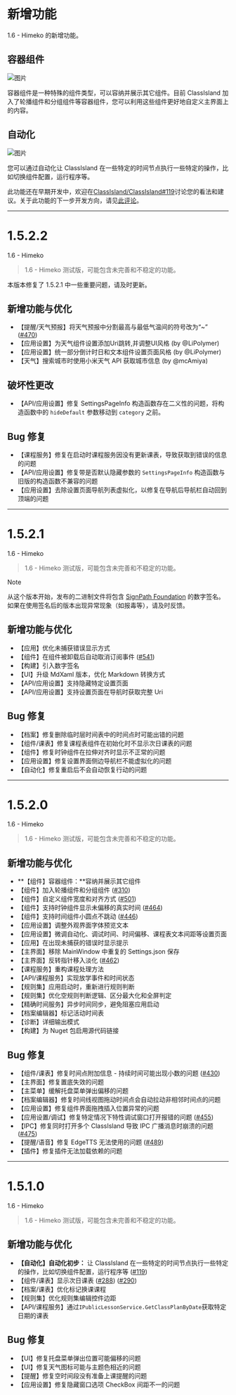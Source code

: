 # 新增功能

1.6 - Himeko 的新增功能。

## 容器组件

![图片](https://github.com/user-attachments/assets/1cd29caf-dacf-436e-baa7-00fda187f004)

容器组件是一种特殊的组件类型，可以容纳并展示其它组件。目前 ClassIsland 加入了轮播组件和分组组件等容器组件，您可以利用这些组件更好地自定义主界面上的内容。

## 自动化

![图片](https://github.com/user-attachments/assets/8678ead7-a468-4f53-8677-e3c038d805a7)

您可以通过自动化让 ClassIsland 在一些特定的时间节点执行一些特定的操作，比如切换组件配置，运行程序等。

此功能还在早期开发中，欢迎在[ClassIsland/ClassIsland#119](https://github.com/ClassIsland/ClassIsland/issues/119)讨论您的看法和建议。关于此功能的下一步开发方向，请见[此评论](https://github.com/ClassIsland/ClassIsland/issues/119#issuecomment-2408577363)。

***

# 1.5.2.2

1.6 - Himeko

> 1.6 - Himeko 测试版，可能包含未完善和不稳定的功能。

本版本修复了 1.5.2.1 中一些重要问题，请及时更新。

## 新增功能与优化

- 【提醒/天气预报】将天气预报中分割最高与最低气温间的符号改为“~” ([#470](https://github.com/ClassIsland/ClassIsland/issues/470))
- 【应用设置】为天气组件设置添加Uri跳转,并调整UI风格 (by @LiPolymer)
- 【应用设置】统一部分倒计时日和文本组件设置页面风格 (by @LiPolymer)
- 【天气】搜索城市时使用小米天气 API 获取城市信息 (by @mcAmiya)

## 破坏性更改

- 【API/应用设置】修复 SettingsPageInfo 构造函数存在二义性的问题，将构造函数中的 `hideDefault` 参数移动到 `category` 之前。

## Bug 修复

- 【课程服务】修复在启动时课程服务因没有更新课表，导致获取到错误的信息的问题
- 【API/应用设置】修复带是否默认隐藏参数的 `SettingsPageInfo` 构造函数与旧版的构造函数不兼容的问题
- 【应用设置】去除设置页面导航列表虚拟化，以修复在导航后导航栏自动回到顶端的问题

***

# 1.5.2.1

1.6 - Himeko

> 1.6 - Himeko 测试版，可能包含未完善和不稳定的功能。

> [!note]
> 从这个版本开始，发布的二进制文件将包含 [SignPath Foundation](https://signpath.org/) 的数字签名。如果在使用签名后的版本出现异常现象（如报毒等），请及时反馈。

## 新增功能与优化

- 【应用】优化未捕获错误显示方式
- 【组件】在组件被卸载后自动取消订阅事件 ([#541](https://github.com/ClassIsland/ClassIsland/issues/541))
- 【构建】引入数字签名
- 【UI】升级 MdXaml 版本，优化 Markdown 转换方式
- 【API/应用设置】支持隐藏特定设置页面
- 【API/应用设置】支持设置页面在导航时获取完整 Uri


## Bug 修复

- 【档案】修复删除临时层时间表中的时间点时可能出错的问题
- 【组件/课表】修复课程表组件在初始化时不显示次日课表的问题
- 【组件】修复时钟组件在拉伸对齐时显示不正常的问题
- 【应用设置】修复设置界面侧边导航栏不能虚拟化的问题
- 【自动化】修复重启后不会自动恢复行动的问题

***


# 1.5.2.0

1.6 - Himeko

> 1.6 - Himeko 测试版，可能包含未完善和不稳定的功能。

## 新增功能与优化

- **【组件】容器组件：**容纳并展示其它组件
- 【组件】加入轮播组件和分组组件 ([#310](https://github.com/ClassIsland/ClassIsland/issues/310))
- 【组件】自定义组件宽度和对齐方式 ([#501](https://github.com/ClassIsland/ClassIsland/issues/501))
- 【组件】支持时钟组件显示未偏移的真实时间 ([#464](https://github.com/ClassIsland/ClassIsland/issues/464))
- 【组件】支持时间组件小圆点不跳动 ([#446](https://github.com/ClassIsland/ClassIsland/issues/446))
- 【应用设置】调整外观界面字体预览文本
- 【应用设置】微调自动化、调试时间、时间偏移、课程表文本间距等设置页面
- 【应用】在出现未捕获的错误时显示提示
- 【主界面】移除 MainWindow 中重复的 Settings.json 保存
- 【主界面】反转指针移入淡化 ([#462](https://github.com/ClassIsland/ClassIsland/issues/462))
- 【课程服务】重构课程处理方法
- 【API/课程服务】实现放学事件和时间状态
- 【规则集】应用启动时，重新进行规则判断
- 【规则集】优化空规则判断逻辑、区分最大化和全屏判定
- 【精确时间服务】异步时间同步，避免阻塞应用启动
- 【档案编辑器】标记活动时间表
- 【诊断】详细输出模式
- 【构建】为 Nuget 包启用源代码链接

## Bug 修复

- 【组件/课表】修复时间点附加信息 - 持续时间可能出现小数的问题 ([#430](https://github.com/ClassIsland/ClassIsland/issues/430))
- 【主界面】修复置底失效的问题
- 【主菜单】缓解托盘菜单弹出偏移的问题
- 【档案编辑器】修复时间线视图拖动时间点会自动拉动非相邻时间点的问题
- 【应用设置】修复组件界面拖拽插入位置异常的问题
- 【应用设置/调试】修复特定情况下特性调试窗口打开报错的问题 ([#455](https://github.com/ClassIsland/ClassIsland/issues/455))
- 【IPC】修复同时打开多个 ClassIsland 导致 IPC 广播消息时崩溃的问题 ([#475](https://github.com/ClassIsland/ClassIsland/issues/475))
- 【提醒/语音】修复 EdgeTTS 无法使用的问题 ([#489](https://github.com/ClassIsland/ClassIsland/issues/489))
- 【插件】修复插件无法加载依赖的问题

***


# 1.5.1.0

1.6 - Himeko

> 1.6 - Himeko 测试版，可能包含未完善和不稳定的功能。

## 新增功能与优化

- **【自动化】自动化初步：** 让 ClassIsland 在一些特定的时间节点执行一些特定的操作，比如切换组件配置，运行程序等 ([#119](https://github.com/ClassIsland/ClassIsland/issues/119))
- 【组件/课表】显示次日课表 ([#288](https://github.com/ClassIsland/ClassIsland/issues/288)) ([#290](https://github.com/ClassIsland/ClassIsland/issues/290))
- 【档案/课表】优化标记换课课程
- 【规则集】优化规则集编辑控件边距
- 【API/课程服务】通过`IPublicLessonService.GetClassPlanByDate`获取特定日期的课表

## Bug 修复

- 【UI】修复托盘菜单弹出位置可能偏移的问题
- 【UI】修复天气图标可能与主题色相近的问题
- 【提醒】修复空时间段没有准备上课提醒的问题
- 【应用设置】修复隐藏窗口选项 CheckBox 间距不一的问题
